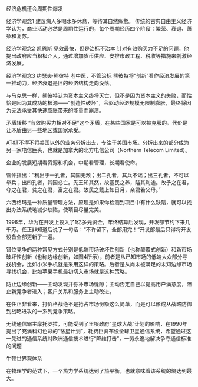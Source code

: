 经济危机还会周期性爆发

经济学观念1
建议病人多喝水多休息，等待其自然痊愈。
传统的古典自由主义经济学认为，商业活动必然是周期性运行的，每个周期经历四个阶段：繁荣、衰退、萧条和复苏。

经济学观念2
凯恩斯
见效最快，但是治标不治本
针对有效购买力不足的问题，他提出政府应当积极介入，通过增加货币供应、安排市政工程、税收等措施来刺激经济发展。

经济学观念3
约瑟夫·熊彼特
老中医，不管治标
熊彼特将“创新”看作经济发展的第一推动力，经济衰退是旧的经济结构走向没落。


与马克思一样，熊彼特认为资本主义终将灭亡，但不是因为资本主义的失败，而恰恰是因为其成功的根源——“创造性破坏”，会驱动经济规模无限制膨胀，最终将因为无法承受其快速膨胀带来的能量而崩溃。

矛盾转移
“有效购买力相对不足”这个矛盾，在某些国家是可以被克服的。代价是让矛盾由另一些地区或国家承受。

AT&T不得不将美国以外的业务分拆出去，专注于美国市场。分拆出来的部分成为另一家电信巨头，也就是加拿大的北方电信公司（Northern Telecom Limited）。

企业的发展短期看资源和机会，中期看管理，长期看使命。

管仲指出：“利出于一孔者，其国无敌；出二孔者，其兵不诎；出三孔者，不可以举兵；出四孔者，其国必亡。先王知其然，故塞民之养，隘其利途。故予之在君，夺之在君，贫之在君，富之在君。故民之戴上如日月，亲君若父母。”

六西格玛是一种质量管理方法，原理是如果你检测到项目中有什么缺陷，就可以找出办法系统地减少缺陷，使项目尽量完美。

1996年，华为在开发上投入了1亿多元资金，年终结算后发现，开发部节约下来几千万。任正非知道后说了一句话：“不许留下，全部用完！”开发部最后只得将开发设备全部更新了一遍。

错位竞争的两种常见方式分别是低端市场破坏性创新（也称颠覆式创新）和新市场破坏性创新（也称边缘创新，如图4所示），前者是从已知市场的低端大众部分寻找机会，比如小米手机就是采用这样的策略。后者是从尚未被满足的未知边缘市场寻找机会，比如苹果手机最初切入市场就是这种策略。

防止边缘创新——主动发现并弥补市场缝隙；主动否定自己以提高用户满意度，阻止新竞争者进入；客户关系和服务上主动改进。

在任正非看来，打价格战绝不是抢占市场份额这么简单，而是可以形成从战略防御到战略进攻的一系列竞争策略。

无线通信霸主摩托罗拉，可能受到了里根政府“星球大战”计划的影响，在1990年提出了充满科幻色彩的“铱星计划”，耗费巨资布设全球卫星通信系统，希望通过这一先进的通信系统对欧洲通信技术进行“降维打击”，一劳永逸地解决争夺通信标准的问题



牛顿世界观体系

在物理学的范式下，一个热力学系统达到了热平衡，也就意味着该系统的熵达到最大。